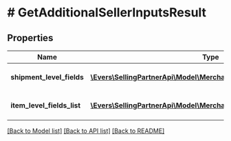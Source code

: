# # GetAdditionalSellerInputsResult

## Properties

Name | Type | Description | Notes
------------ | ------------- | ------------- | -------------
**shipment_level_fields** | [**\Evers\SellingPartnerApi\Model\MerchantFulfillment\AdditionalInputs[]**](AdditionalInputs.md) | A list of additional inputs. | [optional]
**item_level_fields_list** | [**\Evers\SellingPartnerApi\Model\MerchantFulfillment\ItemLevelFields[]**](ItemLevelFields.md) | A list of item level fields. | [optional]

[[Back to Model list]](../../README.md#models) [[Back to API list]](../../README.md#endpoints) [[Back to README]](../../README.md)
